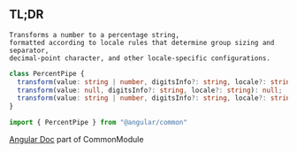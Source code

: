 
## TL;DR

```admonish info
Transforms a number to a percentage string, 
formatted according to locale rules that determine group sizing and separator, 
decimal-point character, and other locale-specific configurations.
```


```typescript
class PercentPipe {
  transform(value: string | number, digitsInfo?: string, locale?: string): string;
  transform(value: null, digitsInfo?: string, locale?: string): null;
  transform(value: string | number, digitsInfo?: string, locale?: string): string;
}
```

```typescript
import { PercentPipe } from "@angular/common"
```


[Angular Doc](https://angular.dev/api/common/PercentPipe)
part of CommonModule 
